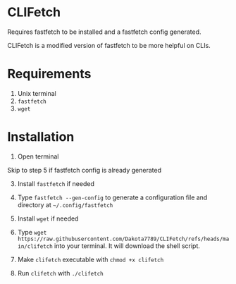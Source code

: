 # CLIFetch
Requires fastfetch to be installed and a fastfetch config generated.

CLIFetch is a modified version of fastfetch to be more helpful on CLIs.

# Requirements
1. Unix terminal
2. `fastfetch`
3. `wget`

# Installation
1. Open terminal

Skip to step 5 if fastfetch config is already generated

3. Install `fastfetch` if needed
4. Type `fastfetch --gen-config` to generate a configuration file and directory at `~/.config/fastfetch`

5. Install `wget` if needed
6. Type `wget https://raw.githubusercontent.com/Dakota7789/CLIFetch/refs/heads/main/clifetch` into your terminal. It will download the shell script.
7. Make `clifetch` executable with `chmod +x clifetch`
8. Run `clifetch` with `./clifetch`
